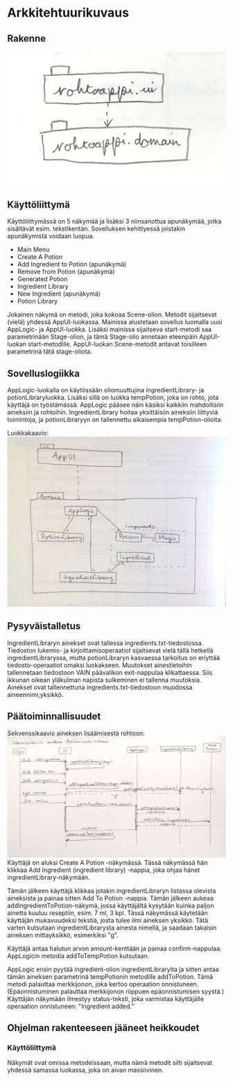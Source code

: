 # Arkkitehtuurikuvaus

## Rakenne

![Rakenne](https://github.com/ikylios/ot-harjoitustyo/blob/master/dokumentointi/levels.jpg)


## Käyttöliittymä

Käyttöliittymässä on 5 näkymää ja lisäksi 3 niinsanottua apunäkymää, jotka sisältävät esim. tekstikentän. Sovelluksen kehittyessä joistakin apunäkymistä voidaan luopua.

* Main Menu
* Create A Potion
* Add Ingredient to Potion (apunäkymä)
* Remove from Potion (apunäkymä)
* Generated Potion
* Ingredient Library
* New Ingredient (apunäkymä)
* Potion Library

Jokainen näkymä on metodi, joka kokoaa Scene-olion. Metodit sijaitsevat (vielä) yhdessä AppUI-luokassa. Mainissa alustetaan sovellus luomalla uusi AppLogic- ja AppUI-luokka. Lisäksi mainissa sijaitseva start-metodi saa parametrinään Stage-olion, ja tämä Stage-olio annetaan eteenpäin AppUI-luokan start-metodille. AppUI-luokan Scene-metodit antavat toisilleen parametrinä tätä stage-oliota.


## Sovelluslogiikka

AppLogic-luokalla on käytössään oliomuuttujina ingredientLibrary- ja potionLibraryluokka. Lisäksi sillä on luokka tempPotion, joka on rohto, jota käyttäjä on työstämässä. AppLogic pääsee näin käsiksi kaikkiin mahdollisiin aineksiin ja rohtoihin. IngredientLibrary hoitaa yksittäisiin aineksiin liittyviä toimintoja, ja potionLibraryyn on tallennettu aikaisempia tempPotion-olioita.

Luokkakaavio:
![Arkkitehtuuri](https://github.com/ikylios/ot-harjoitustyo/blob/master/dokumentointi/classes.jpg)


## Pysyväistalletus

IngredientLibraryn ainekset ovat tallessa ingredients.txt-tiedostossa. Tiedoston lukemis- ja kirjoittamisoperaatiot sijaitsevat vielä tällä hetkellä ingredientLibraryssa, mutta potionLibraryn kasvaessa tarkoitus on eriyttää tiedosto-operaatiot omaksi luokakseen. Muutokset ainestietoihin tallennetaan tiedostoon VAIN päävalikon exit-nappulaa klikattaessa. Siis ikkunan oikean yläkulman napista sulkeminen ei tallenna muutoksia.
Ainekset ovat tallennettuna ingredients.txt-tiedostoon muodossa aineennimi;yksikkö.


## Päätoiminnallisuudet

Sekvenssikaavio aineksen lisäämisestä rohtoon:
![Sekvenssi Add Ingredient To Potion](https://github.com/ikylios/ot-harjoitustyo/blob/master/dokumentointi/addingredientsequence.jpg)
Käyttäjä on aluksi Create A Potion -näkymässä. Tässä näkymässä hän klikkaa Add Ingredient (ingredient library) -nappia, joka ohjaa hänet ingredientLibrary-näkymään. 

Tämän jälkeen käyttäjä klikkaa jotakin ingredientLibraryn listassa olevista aineksista ja painaa sitten Add To Potion -nappia. Tämän jälkeen aukeaa addIngredientToPotion-näkymä, jossa käyttäjältä kysytään kuinka paljon ainetta kuuluu reseptiin, esim. 7 ml, 3 kpl. Tässä näkymässä käytetään käyttäjän mukavuudeksi tekstiä, josta tulee ilmi aineksen yksikkö. Tätä varten kutsutaan ingredientLibrarysta ainesta nimellä, ja saadaan takaisin aineksen mittayksikkö, esimerkiksi "g". 

Käyttäjä antaa halutun arvon amount-kenttään ja painaa confirm-nappulaa. AppLogicin metodia addToTempPotion kutsutaan. 

AppLogic ensin pyytää ingredient-olion ingredientLibrarylta ja sitten antaa tämän aineksen parametrinä tempPotionin metodille addToPotion. Tämä metodi palauttaa merkkijonon, joka kertoo operaation onnistuneen. (Epäonnistuminen palauttaa merkkijonon riippuen epäonnistumisen syystä.) Käyttäjän näkymään ilmestyy status-teksti, joka varmistaa käyttäjälle operaation onnistuneen: "Ingredient added."


## Ohjelman rakenteeseen jääneet heikkoudet


### Käyttöliittymä

Näkymät ovat omissa metodeissaan, mutta nämä metodit silti sijaitsevat yhdessä samassa luokassa, joka on aivan massiivinen.
